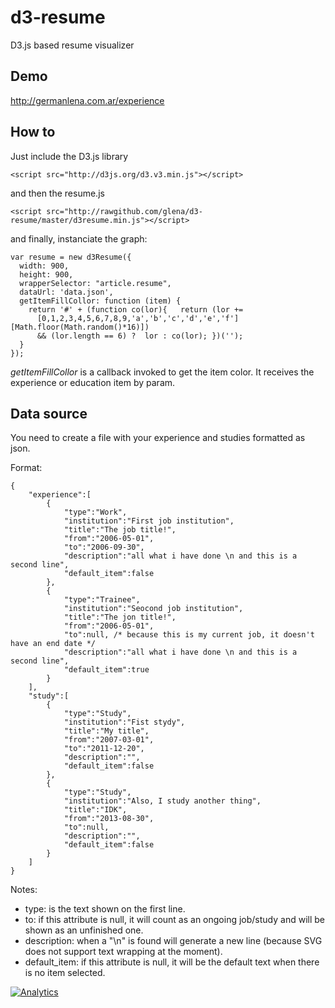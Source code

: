 d3-resume
=========

D3.js based resume visualizer

Demo
----
http://germanlena.com.ar/experience


How to
------
Just include the D3.js library
```
<script src="http://d3js.org/d3.v3.min.js"></script>
```

and then the resume.js
```
<script src="http://rawgithub.com/glena/d3-resume/master/d3resume.min.js"></script>
```

and finally, instanciate the graph:

```
var resume = new d3Resume({
  width: 900,
  height: 900,
  wrapperSelector: "article.resume",
  dataUrl: 'data.json',
  getItemFillCollor: function (item) {
    return '#' + (function co(lor){   return (lor +=
      [0,1,2,3,4,5,6,7,8,9,'a','b','c','d','e','f'][Math.floor(Math.random()*16)])
      && (lor.length == 6) ?  lor : co(lor); })('');
  }
});
```
*getItemFillCollor* is a callback invoked to get the item color. It receives the experience or education item by param.

Data source
-----------
You need to create a file with your experience and studies formatted as json.

Format:
```
{
	"experience":[
		{
			"type":"Work",
			"institution":"First job institution",
			"title":"The job title!",
			"from":"2006-05-01",
			"to":"2006-09-30",
			"description":"all what i have done \n and this is a second line",
			"default_item":false
		},
		{
			"type":"Trainee",
			"institution":"Seocond job institution",
			"title":"The jon title!",
			"from":"2006-05-01",
			"to":null, /* because this is my current job, it doesn't have an end date */
			"description":"all what i have done \n and this is a second line",
			"default_item":true
		}
	],
	"study":[
		{
			"type":"Study",
			"institution":"Fist stydy",
			"title":"My title",
			"from":"2007-03-01",
			"to":"2011-12-20",
			"description":"",
			"default_item":false
		},
		{
			"type":"Study",
			"institution":"Also, I study another thing",
			"title":"IDK",
			"from":"2013-08-30",
			"to":null,
			"description":"",
			"default_item":false
		}
	]
}
```

Notes:
- type: is the text shown on the first line.
- to: if this attribute is null, it will count as an ongoing job/study and will be shown as an unfinished one.
- description: when a "\n" is found will generate a new line (because SVG does not support text wrapping at the moment).
- default_item: if this attribute is null, it will be the default text when there is no item selected.

[![Analytics](https://ga-beacon.appspot.com/UA-51467836-1/glena/d3-resume)](http://germanlena.com.ar)
